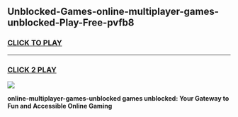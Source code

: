
## Unblocked-Games-online-multiplayer-games-unblocked-Play-Free-pvfb8
<h3>
<a href="https://premium76.site?title=online-multiplayer-games-unblocked&ref=10A">CLICK TO PLAY</a></h3>
<hr>

<h3>
<a href="https://premium76.site?title=online-multiplayer-games-unblocked&ref=10A">CLICK 2 PLAY</a>
  
</h3>

<a href="https://premium76.site?title=online-multiplayer-games-unblocked&ref=10A"><img src="https://clearcache.store/games.png"></a>


**online-multiplayer-games-unblocked games unblocked: Your Gateway to Fun and Accessible Online Gaming**

